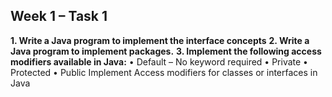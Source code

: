 Week 1 – Task 1
---
**1. Write a Java program to implement the interface concepts**
**2. Write a Java program to implement packages.**
**3. Implement the following access modifiers available in Java:**
• Default – No keyword required
• Private
• Protected
• Public
Implement Access modifiers for classes or interfaces in Java
